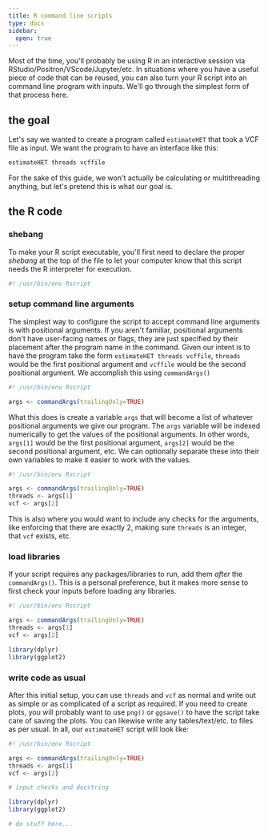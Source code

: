 ```yaml
---
title: R command line scripts
type: docs
sidebar:
  open: true
---
```


Most of the time, you'll probably be using R in an interactive session via RStudio/Positron/VScode/Jupyter/etc.
In situations where you have a useful piece of code that can be reused, you can also turn your R script
into an command line program with inputs. We'll go through the simplest form of that process here.

## the goal
Let's say we wanted to create a program called `estimateHET` that took a VCF file as input. We want the program to have an interface like this:

```bash
estimateHET threads vcffile
```

For the sake of this guide, we won't actually be calculating or multithreading anything, but let's pretend this is what our goal is.

## the R code
### shebang
To make your R script executable, you'll first need to declare the proper _shebang_ at the top of the file to let your computer know that this script
needs the R interpreter for execution.

```r {filename="first line of the script"}
#! /usr/bin/env Rscript
```

### setup command line arguments
The simplest way to configure the script to accept command line arguments is with positional arguments. If you aren't familiar, positional arguments
don't have user-facing names or flags, they are just specified by their placement after the program name in the command. Given our intent is to have
the program take the form `estimateHET threads vcffile`, `threads` would be the first positional argument and `vcffile` would be the second positional
argument. We accomplish this using `commandArgs()`

```r {filename="set up command arguments"}
#! /usr/bin/env Rscript

args <- commandArgs(trailingOnly=TRUE)
```

What this does is create a variable `args` that will become a list of whatever positional arguments we give our program. The `args` variable will
be indexed numerically to get the values of the positional arguments. In other words, `args[1]` would be the first positional argument, `args[2]`
would be the second positional argument, etc. We can optionally separate these into their own variables to make it easier to work with the values.

```r {filename="set up command arguments"}
#! /usr/bin/env Rscript

args <- commandArgs(trailingOnly=TRUE)
threads <- args[1]
vcf <- args[2]
```

This is also where you would want to include any checks for the arguments, like enforcing that there are exactly 2, making sure `threads` is
an integer, that `vcf` exists, etc.

### load libraries
If your script requires any packages/libraries to run, add them _after_ the `commandArgs()`. This is a personal preference, but it makes
more sense to first check your inputs before loading any libraries.

```r {filename="load libraries"}
#! /usr/bin/env Rscript

args <- commandArgs(trailingOnly=TRUE)
threads <- args[1]
vcf <- args[2]

library(dplyr)
library(ggplot2)
```

### write code as usual
After this initial setup, you can use `threads` and `vcf` as normal and write out as simple or as complicated of a script
as required. If you need to create plots, you will probably want to use `png()` or `ggsave()` to have the script take care of
saving the plots. You can likewise write any tables/text/etc. to files as per usual. In all, our `estimateHET` script will look
like:

```r {filename="final script"}
#! /usr/bin/env Rscript

args <- commandArgs(trailingOnly=TRUE)
threads <- args[1]
vcf <- args[2]

# input checks and docstring

library(dplyr)
library(ggplot2)

# do stuff here...
```
